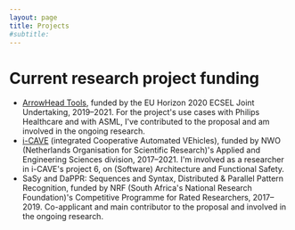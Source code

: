 ```yaml
---
layout: page
title: Projects
#subtitle:
---
```


# Current research project funding

* [ArrowHead Tools](https://arrowhead.eu/arrowheadtools), funded by the EU Horizon 2020 ECSEL Joint Undertaking, 2019–2021. For the project's use cases with Philips Healthcare and with ASML, I've contributed to the proposal and am involved in the ongoing research.
* [i-CAVE](https://i-cave.nl) (integrated Cooperative Automated VEhicles), funded by NWO (Netherlands Organisation for Scientific Research)'s Applied and Engineering Sciences division, 2017–2021. I'm involved as a researcher in i-CAVE's project 6, on (Software) Architecture and Functional Safety.
* SaSy and DaPPR: Sequences and Syntax, Distributed & Parallel Pattern Recognition, funded by NRF (South Africa's National Research Foundation)'s Competitive Programme for Rated Researchers, 2017–2019. Co-applicant and main contributor to the proposal and involved in the ongoing research.
